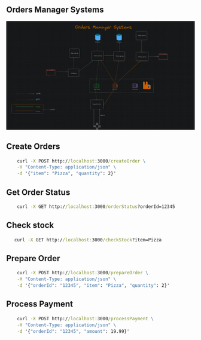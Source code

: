 ## Orders Manager Systems
![Image](docs/oms.png)


## Create Orders
```cmd
    curl -X POST http://localhost:3000/createOrder \
    -H "Content-Type: application/json" \
    -d '{"item": "Pizza", "quantity": 2}'
```

##  Get Order Status
```cmd
    curl -X GET http://localhost:3000/orderStatus?orderId=12345
```

##  Check stock
```cmd
   curl -X GET http://localhost:3000/checkStock?item=Pizza
```

##  Prepare Order
```cmd
    curl -X POST http://localhost:3000/prepareOrder \
    -H "Content-Type: application/json" \
    -d '{"orderId": "12345", "item": "Pizza", "quantity": 2}'
```
## Process Payment
```cmd
    curl -X POST http://localhost:3000/processPayment \
    -H "Content-Type: application/json" \
    -d '{"orderId": "12345", "amount": 19.99}'
```